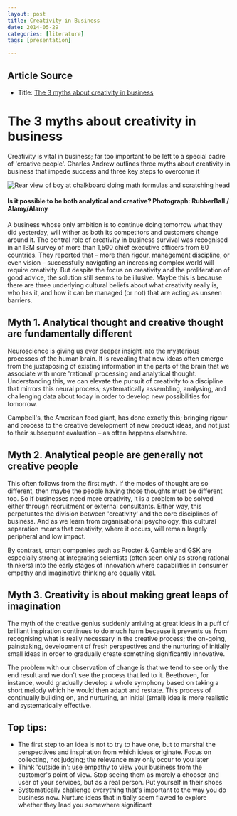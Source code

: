 ```yaml
---
layout: post
title: Creativity in Business
date: 2014-05-29
categories: [literature]
tags: [presentation]

---
```


## Article Source
* Title: [The 3 myths about creativity in business](http://www.theguardian.com/media-network/media-network-blog/2014/jan/17/3-myths-creativity-in-business)



# The 3 myths about creativity in business 

Creativity is vital in business; far too important to be left to a
special cadre of 'creative people'. Charles Andrew outlines three myths
about creativity in business that impede success and three key steps to
overcome it

![Rear view of boy at chalkboard doing math formulas and scratching
head](http://static.guim.co.uk/sys-images/Guardian/Pix/pictures/2013/10/3/1380801263253/Rear-view-of-boy-at-chalk-010.jpg)
#### Is it possible to be both analytical and creative? Photograph: RubberBall / Alamy/Alamy

A business whose only ambition is to continue doing tomorrow what they
did yesterday, will wither as both its competitors and customers change
around it. The central role of creativity in business survival was
recognised in an IBM survey of more than 1,500 chief executive officers
from 60 countries. They reported that – more than rigour, management
discipline, or even vision – successfully navigating an increasing
complex world will require creativity. But despite the focus on
creativity and the proliferation of good advice, the solution still
seems to be illusive. Maybe this is because there are three underlying
cultural beliefs about what creativity really is, who has it, and how it
can be managed (or not) that are acting as unseen barriers.

## Myth 1. Analytical thought and creative thought are fundamentally different

Neuroscience is giving us ever deeper insight into the mysterious
processes of the human brain. It is revealing that new ideas often
emerge from the juxtaposing of existing information in the parts of the
brain that we associate with more 'rational' processing and analytical
thought. Understanding this, we can elevate the pursuit of creativity to
a discipline that mirrors this neural process; systematically
assembling, analysing, and challenging data about today in order to
develop new possibilities for tomorrow.

Campbell's, the American food giant, has done exactly this; bringing
rigour and process to the creative development of new product ideas, and
not just to their subsequent evaluation – as often happens elsewhere.

## Myth 2. Analytical people are generally not creative people


This often follows from the first myth. If the modes of thought are so
different, then maybe the people having those thoughts must be different
too. So if businesses need more creativity, it is a problem to be solved
either through recruitment or external consultants. Either way, this
perpetuates the division between 'creativity' and the core disciplines
of business. And as we learn from organisational psychology, this
cultural separation means that creativity, where it occurs, will remain
largely peripheral and low impact.

By contrast, smart companies such as Procter & Gamble and GSK are
especially strong at integrating scientists (often seen only as strong
rational thinkers) into the early stages of innovation where
capabilities in consumer empathy and imaginative thinking are equally
vital.

## Myth 3. Creativity is about making great leaps of imagination


The myth of the creative genius suddenly arriving at great ideas in a
puff of brilliant inspiration continues to do much harm because it
prevents us from recognising what is really necessary in the creative
process; the on-going, painstaking, development of fresh perspectives
and the nurturing of initially small ideas in order to gradually create
something significantly innovative.

The problem with our observation of change is that we tend to see only
the end result and we don't see the process that led to it. Beethoven,
for instance, would gradually develop a whole symphony based on taking a
short melody which he would then adapt and restate. This process of
continually building on, and nurturing, an initial (small) idea is more
realistic and systematically effective.

## Top tips:

* The first step to an idea is not to try to have one, but to
marshal the perspectives and inspiration from which ideas originate.
Focus on collecting, not judging; the relevance may only occur to you
later
* Think 'outside in': use empathy to view your business from the
customer's point of view. Stop seeing them as merely a chooser and user
of your services, but as a real person. Put yourself in their shoes
* Systematically challenge everything that's important to the way you do
business now. Nurture ideas that initially seem flawed to explore
whether they lead you somewhere significant 




